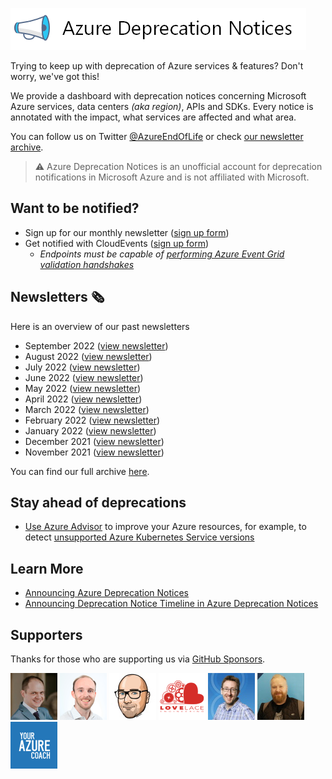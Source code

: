 ![Logo](./media/logo/wide.png)

Trying to keep up with deprecation of Azure services & features? Don't worry, we've got this!

We provide a dashboard with deprecation notices concerning Microsoft Azure services, data centers _(aka region)_, APIs and SDKs.
Every notice is annotated with the impact, what services are affected and what area.

You can follow us on Twitter [@AzureEndOfLife](https://twitter.com/azureendoflife) or check [our newsletter archive](https://us2.campaign-archive.com/home/?u=bab91a77fe7f2afd181cb4808&id=b0f0db5931).

> :warning: Azure Deprecation Notices is an unofficial account for deprecation notifications in Microsoft Azure and is not affiliated with Microsoft.

## Want to be notified?

- Sign up for our monthly newsletter ([sign up form](http://eepurl.com/hKHWtf))
- Get notified with CloudEvents ([sign up form](https://forms.gle/aVsFpnz1dtnAbWuSA))
  - *Endpoints must be capable of [performing Azure Event Grid validation handshakes](https://docs.microsoft.com/en-us/azure/event-grid/webhook-event-delivery#endpoint-validation-with-event-grid-events)*

## Newsletters 🗞️

Here is an overview of our past newsletters
- September 2022 ([view newsletter](https://mailchi.mp/80a3d4d2d3b6/4cv5eiyht2))
- August 2022 ([view newsletter](https://mailchi.mp/f50512d112d5/ejuw8fyo1e))
- July 2022 ([view newsletter](https://mailchi.mp/5979507da707/4gz0xj3o6j))
- June 2022 ([view newsletter](https://mailchi.mp/c360a5a7fa06/06avg2psda))
- May 2022 ([view newsletter](https://mailchi.mp/8a6ccd463e45/k1bvmavoq0))
- April 2022 ([view newsletter](https://mailchi.mp/0f24bcf2efe8/6g555lp8oc))
- March 2022 ([view newsletter](https://mailchi.mp/4ba6665a753a/p23ketl4v9))
- February 2022 ([view newsletter](https://mailchi.mp/4c479ab5930b/tnwquyqktb))
- January 2022 ([view newsletter](https://mailchi.mp/9543c9e06fc6/1wmnot8zj4))
- December 2021 ([view newsletter](https://mailchi.mp/1d80f3637b31/nrr3tq5erl))
- November 2021 ([view newsletter](https://mailchi.mp/ea445476c349/kidzivetgq))

You can find our full archive [here](https://us2.campaign-archive.com/home/?u=bab91a77fe7f2afd181cb4808&id=b0f0db5931).

## Stay ahead of deprecations

- [Use Azure Advisor](https://docs.microsoft.com/en-us/azure/advisor/) to improve your Azure resources, for example, to detect [unsupported Azure Kubernetes Service versions](https://docs.microsoft.com/en-us/azure/advisor/advisor-performance-recommendations#use-a-supported-kubernetes-version) 

## Learn More

- [Announcing Azure Deprecation Notices](https://blog.tomkerkhove.be/2020/09/25/announcing-azure-deprecation-notices/) 
- [Announcing Deprecation Notice Timeline in Azure Deprecation Notices](https://blog.tomkerkhove.be/2020/10/26/announcing-azure-deprecation-notice-timeline/) 

## Supporters

Thanks for those who are supporting us via [GitHub Sponsors](https://github.com/sponsors/tomkerkhove/).

[![Alex Mang](./media/supporters/iamalexmang.jpg)](https://github.com/iamalexmang)
[![Chris Reddington](./media/supporters/chrisreddington.png)](https://github.com/chrisreddington)
[![Karl Ots](./media/supporters/karlgots.jpg)](https://github.com/karlgots)
[![Lovelace Engineering](./media/supporters/LovelaceEngineering.png)](https://github.com/LovelaceEngineering)
[![Mike Martin](./media/supporters/t2kx.jpg)](https://github.com/t2kx)
[![Morten Christensen](./media/supporters/sitereactor.jpg)](https://github.com/sitereactor)
[![Your Azure Coach](./media/supporters/your-azure-coach.png)](https://github.com/your-azure-coach)
